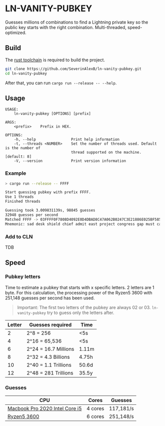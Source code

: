 # LN-VANITY-PUBKEY

Guesses millions of combinations to find a Lightning private key so the public key starts with the right combination.
Multi-threaded, speed-optimized.

## Build

The [rust toolchain](https://doc.rust-lang.org/cargo/getting-started/installation.html) is required to build the project.

```bash
git clone https://github.com/SeverinAlexB/ln-vanity-pubkey.git
cd ln-vanity-pubkey
```

After that, you can run `cargo run --release -- --help`.

## Usage

```text
USAGE:
    ln-vanity-pubkey [OPTIONS] [prefix]

ARGS:
    <prefix>    Prefix in HEX.

OPTIONS:
    -h, --help                Print help information
    -t, --threads <NUMBER>    Set the number of threads used. Default is the number of 
                              thread supported on the machine. [default: 8]
    -V, --version             Print version information
```

### Example
```bash
> cargo run --release -- FFFF

Start guessing pubkey with prefix FFFF.
Use 1 threads
Finished threads

Guessing took 3.009831139s, 98845 guesses
32948 guesses per second
Matched FFFF -> 03FFFF0F7808D4092E0D4DBAD8C47A062B0247C3E21886E025BF585582D67BFD9F
Mnemonic: sad desk shield chief admit east project congress gap must captain fly page project spawn paddle theory fold neglect dial world husband frost day
```

### Add to CLN

TDB

## Speed

### Pubkey letters

Time to estimate a pubkey that starts with x specific letters. 2 letters are 1 byte.
For this calculation, the processing power of the Ryzen5 3600 with 251,148 guesses per second has been used.

> Important: The first two letters of the pubkey are always 02 or 03. `ln-vanity-pubkey` try to guess only
> the letters after.

| Letter | Guesses required     | Time  |
|--------|----------------------|-------|
| 2      | 2^8 = 256            | <5s   |
| 4      | 2^16 = 65,536        | <5s   |
| 6      | 2^24 = 16.7 Millions | 1.11m |
| 8      | 2^32 = 4.3 Billions  | 4.75h |
| 10     | 2^40 = 1.1 Trillions | 50.6d |
| 12     | 2^48 = 281 Trillions | 35.5y |

### Guesses

| CPU                                                                                 | Cores   | Guesses   |
|-------------------------------------------------------------------------------------|---------|-----------|
| [Macbook Pro 2020 Intel Core i5](https://support.apple.com/kb/SP819?locale=en_GB)   | 4 cores | 117,181/s |
| [Ryzen5 3600](https://www.hetzner.com/dedicated-rootserver/ax41)                    | 6 cores | 251,148/s |
